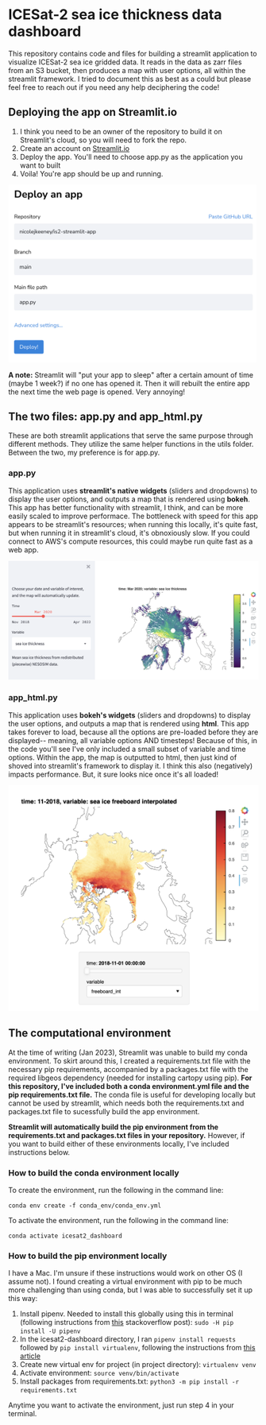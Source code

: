 # ICESat-2 sea ice thickness data dashboard 

This repository contains code and files for building a streamlit application to visualize ICESat-2 sea ice gridded data. It reads in the data as zarr files from an S3 bucket, then produces a map with user options, all within the streamlit framework. I tried to document this as best as a could but please feel free to reach out if you need any help deciphering the code!

## Deploying the app on Streamlit.io 

1) I think you need to be an owner of the repository to build it on Streamlit's cloud, so you will need to fork the repo.
2) Create an account on [Streamlit.io](https://streamlit.io/)
3) Deploy the app. You'll need to choose app.py as the application you want to built 
4) Voila! You're app should be up and running.

<img width="500" alt="bokeh_app" src="static/deploy_app.png">

**A note:** Streamlit will "put your app to sleep" after a certain amount of time (maybe 1 week?) if no one has opened it. Then it will rebuilt the entire app the next time the web page is opened. Very annoying!

## The two files: app.py and app_html.py 
These are both streamlit applications that serve the same purpose through different methods. They utilize the same helper functions in the utils folder. Between the two, my preference is for app.py.

### app.py
This application uses **streamlit's native widgets** (sliders and dropdowns) to display the user options, and outputs a map that is rendered using **bokeh**. This app has better functionality with streamlit, I think, and can be more easily scaled to improve performace. The bottleneck with speed for this app appears to be streamlit's resources; when running this locally, it's quite fast, but when running it in streamlit's cloud, it's obnoxiously slow. If you could connect to AWS's compute resources, this could maybe run quite fast as a web app. 

<img width="900" alt="bokeh_app" src="static/bokeh_app.png">


### app_html.py 
This application uses **bokeh's widgets** (sliders and dropdowns) to display the user options, and outputs a map that is rendered using **html**. This app takes forever to load, because all the options are pre-loaded before they are displayed-- meaning, all variable options AND timesteps! Because of this, in the code you'll see I've only included a small subset of variable and time options. Within the app, the map is outputted to html, then just kind of shoved into streamlit's framework to display it. I think this also (negatively) impacts performance. But, it sure looks nice once it's all loaded! 

<img width="550" alt="html_app" src="static/html_app.png">


## The computational environment 
At the time of writing (Jan 2023), Streamlit was unable to build my conda environment. To skirt around this, I created a requirements.txt file with the necessary pip requirements, accompanied by a packages.txt file with the required libgeos dependency (needed for installing cartopy using pip). **For this repository, I've included both a conda environment.yml file and the pip requirements.txt file.** The conda file is useful for developing locally but cannot be used by streamlit, which needs both the requirements.txt and packages.txt file to sucessfully build the app environment. 

**Streamlit will automatically build the pip environment from the requirements.txt and packages.txt files in your repository.** However, if you want to build either of these environments locally, I've included instructions below. 

### How to build the conda environment locally
To create the environment, run the following in the command line: 
```
conda env create -f conda_env/conda_env.yml
```
To activate the environment, run the following in the command line: 
```
conda activate icesat2_dashboard
```

### How to build the pip environment locally
I have a Mac. I'm unsure if these instructions would work on other OS (I assume not). I found creating a virtual environment with pip to be much more challenging than using conda, but I was able to successfully set it up this way: 
1) Install pipenv. Needed to install this globally using this in terminal (following instructions from [this](https://stackoverflow.com/questions/46391721/pipenv-command-not-found) stackoverflow post): 
`sudo -H pip install -U pipenv`
2) In the icesat2-dashboard directory, I ran `pipenv install requests` followed by `pip install virtualenv`, following the instructions from [this article](https://docs.python-guide.org/dev/virtualenvs/)
3) Create new virtual env for project (in project directory): `virtualenv venv`
4) Activate environment: `source venv/bin/activate`
5) Install packages from requirements.txt: `python3 -m pip install -r requirements.txt`

Anytime you want to activate the environment, just run step 4 in your terminal. 



